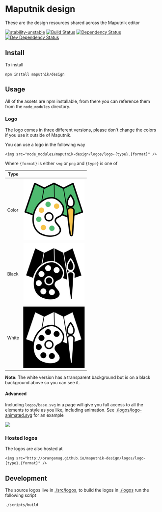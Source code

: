 # Maputnik design
These are the design resources shared across the Maputnik editor

[![stability-unstable](https://img.shields.io/badge/stability-unstable-yellow.svg)][stability]
[![Build Status](https://circleci.com/gh/orangemug/maputnik-design.png?style=shield)][circleci]
[![Dependency Status](https://david-dm.org/maputnik/design.svg)][dm-prod]
[![Dev Dependency Status](https://david-dm.org/maputnik/design/dev-status.svg)][dm-dev]

[stability]:   https://github.com/orangemug/stability-badges#unstable
[circleci]:    https://circleci.com/gh/maputnik/design
[dm-prod]:     https://david-dm.org/maputnik/design
[dm-dev]:      https://david-dm.org/maputnik/design#info=devDependencies



## Install
To install

```
npm install maputnik/design
```


## Usage
All of the assets are npm installable, from there you can reference them from the `node_modules` directory.


### Logo
The logo comes in three different versions, please don't change the colors if you use it outside of Maputnik.

You can use a logo in the following way

```
<img src="node_modules/maputnik-design/logos/logo-{type}.{format}" />
```

Where `{format}` is either `svg` or `png` and `{type}` is one of

| Type  |                                                         |
| ----- | ------------------------------------------------------- |
| Color | <img src="/logos/logo-color.png" width="200" />         |
| Black | <img src="/logos/logo-black.png" width="200" />         |
| White | <img src="/logos/logo-white-debug.png" width="200" />   |

**Note:** The white version has a transparent background but is on a black background above so you can see it.


#### Advanced
Including `logos/base.svg` in a page will give you full access to all the elements to style as you like, including animation. See [./logos/logo-animated.svg](/logos/logo-animated.svg) for an example

<img src="https://orangemug.github.io/maputnik-design/logos/logo-animated.svg" width="200" />


### Hosted logos
The logos are also hosted at 

```
<img src="http://orangemug.github.io/maputnik-design/logos/logo-{type}.{format}" />
```


## Development
The source logos live in [./src/logos](/src/logos), to build the logos in [./logos](/logos) run the following script

```
./scripts/build
```

